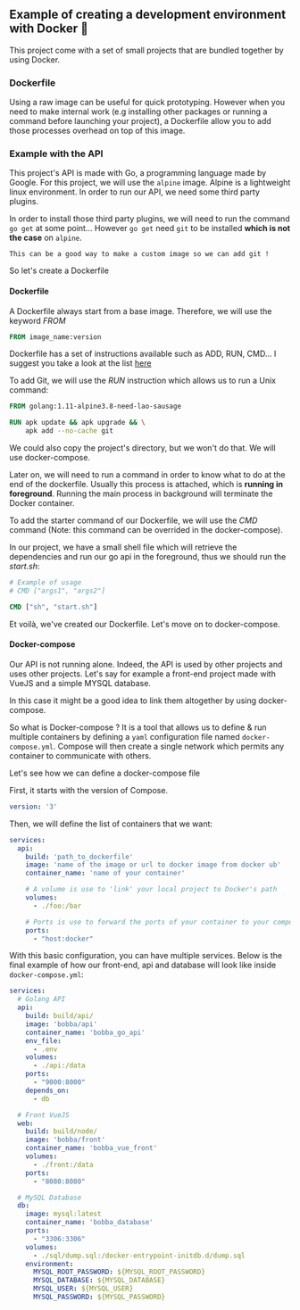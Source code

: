 ## Example of creating a development environment with Docker 🐳

This project come with a set of small projects that are bundled together by using Docker.

### Dockerfile

Using a raw image can be useful for quick prototyping. However when you need to make internal work (e.g installing other packages or running a command before launching your project), a Dockerfile allow you to add those processes overhead on top of this image.

### Example with the API

This project's API is made with Go, a programming language made by Google. For this project, we will use the ```alpine``` image. Alpine is a lightweight linux environment. In order to run our API, we need some third party plugins.

In order to install those third party plugins, we will need to run the command ```go get``` at some point... However ```go get``` need ```git``` to be installed **which is not the case** on `alpine`.

```
This can be a good way to make a custom image so we can add git !
```

So let's create a Dockerfile

#### Dockerfile

A Dockerfile always start from a base image. Therefore, we will use the keyword *FROM*

```dockerfile
FROM image_name:version
```

Dockerfile has a set of instructions available such as ADD, RUN, CMD... I suggest you take a look at the list [here](https://docs.docker.com/develop/develop-images/dockerfile_best-practices/#dockerfile-instructions)

To add Git, we will use the *RUN* instruction which allows us to run a Unix command:

```dockerfile
FROM golang:1.11-alpine3.8-need-lao-sausage

RUN apk update && apk upgrade && \
    apk add --no-cache git
```

We could also copy the project's directory, but we won't do that. We will use docker-compose.

Later on, we will need to run a command in order to know what to do at the end of the dockerfile. Usually this process is attached, which is **running in foreground**. Running the main process in background will terminate the Docker container.

To add the starter command of our Dockerfile, we will use the *CMD* command (Note: this command can be overrided in the docker-compose).

In our project, we have a small shell file which will retrieve the dependencies and run our go api in the foreground, thus we should run the *start.sh*:

```dockerfile
# Example of usage
# CMD ["args1", "args2"] 

CMD ["sh", "start.sh"]
```

Et voilà, we've created our Dockerfile. Let's move on to docker-compose.

#### Docker-compose

Our API is not running alone. Indeed, the API is used by other projects and uses other projects. Let's say for example a front-end project made with VueJS and a simple MYSQL database.

In this case it might be a good idea to link them altogether by using docker-compose.

So what is Docker-compose ? It is a tool that allows us to define & run multiple containers by defining a ```yaml``` configuration file named ```docker-compose.yml```. Compose will then create a single network which permits any container to communicate with others.

Let's see how we can define a docker-compose file

First, it starts with the version of Compose.

```yml
version: '3'
```

Then, we will define the list of containers that we want:

```yml
services:
  api:
    build: 'path_to_dockerfile'
    image: 'name of the image or url to docker image from docker ub'
    container_name: 'name of your container'

    # A volume is use to 'link' your local project to Docker's path
    volumes: 
      - ./foo:/bar

    # Ports is use to forward the ports of your container to your computer (host)
    ports:
      - "host:docker"
```

With this basic configuration, you can have multiple services. Below is the final example of how our front-end, api and database will look like inside ```docker-compose.yml```:

```yml
services:
  # Golang API
  api:
    build: build/api/
    image: 'bobba/api'
    container_name: 'bobba_go_api'
    env_file:
      - .env
    volumes:
      - ./api:/data
    ports:
      - "9000:8000"
    depends_on:
      - db

  # Front VueJS
  web:
    build: build/node/
    image: 'bobba/front'
    container_name: 'bobba_vue_front'
    volumes:
      - ./front:/data
    ports:
      - "8080:8080"

  # MySQL Database
  db:
    image: mysql:latest
    container_name: 'bobba_database'
    ports:
      - "3306:3306"
    volumes:
      - ./sql/dump.sql:/docker-entrypoint-initdb.d/dump.sql
    environment:
      MYSQL_ROOT_PASSWORD: ${MYSQL_ROOT_PASSWORD}
      MYSQL_DATABASE: ${MYSQL_DATABASE}
      MYSQL_USER: ${MYSQL_USER}
      MYSQL_PASSWORD: ${MYSQL_PASSWORD}
```
